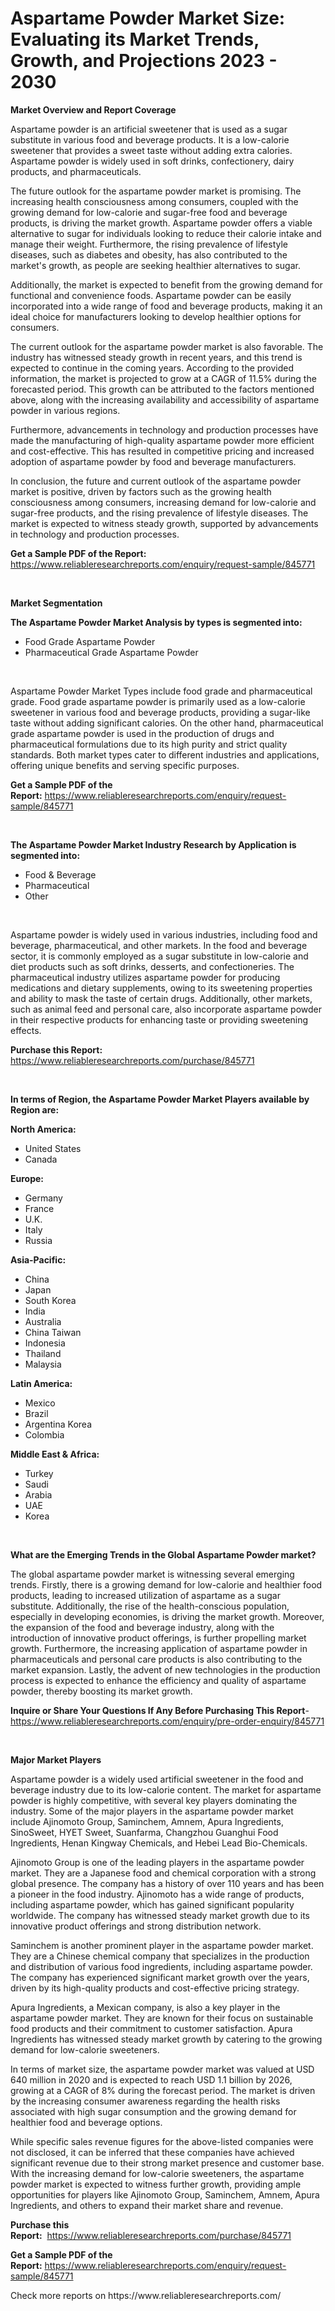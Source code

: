 <p><h1>Aspartame Powder Market Size: Evaluating its Market Trends, Growth, and Projections 2023 - 2030</h1></p><p><strong>Market Overview and Report Coverage</strong></p>
<p><p>Aspartame powder is an artificial sweetener that is used as a sugar substitute in various food and beverage products. It is a low-calorie sweetener that provides a sweet taste without adding extra calories. Aspartame powder is widely used in soft drinks, confectionery, dairy products, and pharmaceuticals.</p><p>The future outlook for the aspartame powder market is promising. The increasing health consciousness among consumers, coupled with the growing demand for low-calorie and sugar-free food and beverage products, is driving the market growth. Aspartame powder offers a viable alternative to sugar for individuals looking to reduce their calorie intake and manage their weight. Furthermore, the rising prevalence of lifestyle diseases, such as diabetes and obesity, has also contributed to the market's growth, as people are seeking healthier alternatives to sugar.</p><p>Additionally, the market is expected to benefit from the growing demand for functional and convenience foods. Aspartame powder can be easily incorporated into a wide range of food and beverage products, making it an ideal choice for manufacturers looking to develop healthier options for consumers.</p><p>The current outlook for the aspartame powder market is also favorable. The industry has witnessed steady growth in recent years, and this trend is expected to continue in the coming years. According to the provided information, the market is projected to grow at a CAGR of 11.5% during the forecasted period. This growth can be attributed to the factors mentioned above, along with the increasing availability and accessibility of aspartame powder in various regions.</p><p>Furthermore, advancements in technology and production processes have made the manufacturing of high-quality aspartame powder more efficient and cost-effective. This has resulted in competitive pricing and increased adoption of aspartame powder by food and beverage manufacturers.</p><p>In conclusion, the future and current outlook of the aspartame powder market is positive, driven by factors such as the growing health consciousness among consumers, increasing demand for low-calorie and sugar-free products, and the rising prevalence of lifestyle diseases. The market is expected to witness steady growth, supported by advancements in technology and production processes.</p></p>
<p><strong>Get a Sample PDF of the Report:</strong> <a href="https://www.reliableresearchreports.com/enquiry/request-sample/845771">https://www.reliableresearchreports.com/enquiry/request-sample/845771</a></p>
<p>&nbsp;</p>
<p><strong>Market Segmentation</strong></p>
<p><strong>The Aspartame Powder Market Analysis by types is segmented into:</strong></p>
<p><ul><li>Food Grade Aspartame Powder</li><li>Pharmaceutical Grade Aspartame Powder</li></ul></p>
<p>&nbsp;</p>
<p><p>Aspartame Powder Market Types include food grade and pharmaceutical grade. Food grade aspartame powder is primarily used as a low-calorie sweetener in various food and beverage products, providing a sugar-like taste without adding significant calories. On the other hand, pharmaceutical grade aspartame powder is used in the production of drugs and pharmaceutical formulations due to its high purity and strict quality standards. Both market types cater to different industries and applications, offering unique benefits and serving specific purposes.</p></p>
<p><strong>Get a Sample PDF of the Report:</strong>&nbsp;<a href="https://www.reliableresearchreports.com/enquiry/request-sample/845771">https://www.reliableresearchreports.com/enquiry/request-sample/845771</a></p>
<p>&nbsp;</p>
<p><strong>The Aspartame Powder Market Industry Research by Application is segmented into:</strong></p>
<p><ul><li>Food & Beverage</li><li>Pharmaceutical</li><li>Other</li></ul></p>
<p>&nbsp;</p>
<p><p>Aspartame powder is widely used in various industries, including food and beverage, pharmaceutical, and other markets. In the food and beverage sector, it is commonly employed as a sugar substitute in low-calorie and diet products such as soft drinks, desserts, and confectioneries. The pharmaceutical industry utilizes aspartame powder for producing medications and dietary supplements, owing to its sweetening properties and ability to mask the taste of certain drugs. Additionally, other markets, such as animal feed and personal care, also incorporate aspartame powder in their respective products for enhancing taste or providing sweetening effects.</p></p>
<p><strong>Purchase this Report:</strong>&nbsp; <a href="https://www.reliableresearchreports.com/purchase/845771">https://www.reliableresearchreports.com/purchase/845771</a></p>
<p>&nbsp;</p>
<p><strong>In terms of Region, the Aspartame Powder Market Players available by Region are:</strong></p>
<p>
    <p> <strong> North America: </strong>
        <ul>
            <li>United States</li>
            <li>Canada</li>
        </ul>
        </p> 
    <p> <strong> Europe: </strong>
        <ul>
            <li>Germany</li>
            <li>France</li>
            <li>U.K.</li>
            <li>Italy</li>
            <li>Russia</li>
        </ul>
        </p> 
    <p> <strong> Asia-Pacific: </strong>
        <ul>
            <li>China</li>
            <li>Japan</li>
            <li>South Korea</li>
            <li>India</li>
            <li>Australia</li>
            <li>China Taiwan</li>
            <li>Indonesia</li>
            <li>Thailand</li>
            <li>Malaysia</li>
        </ul>
        </p> 
    <p> <strong> Latin America: </strong>
        <ul>
            <li>Mexico</li>
            <li>Brazil</li>
            <li>Argentina Korea</li>
            <li>Colombia</li>
        </ul>
        </p> 
    <p> <strong> Middle East & Africa: </strong>
        <ul>
            <li>Turkey</li>
            <li>Saudi</li>
            <li>Arabia</li>
            <li>UAE</li>
            <li>Korea</li>
        </ul>
    </p>
    </p>
<p>&nbsp;</p>
<p><strong>What are the Emerging Trends in the Global Aspartame Powder market?</strong></p>
<p><p>The global aspartame powder market is witnessing several emerging trends. Firstly, there is a growing demand for low-calorie and healthier food products, leading to increased utilization of aspartame as a sugar substitute. Additionally, the rise of the health-conscious population, especially in developing economies, is driving the market growth. Moreover, the expansion of the food and beverage industry, along with the introduction of innovative product offerings, is further propelling market growth. Furthermore, the increasing application of aspartame powder in pharmaceuticals and personal care products is also contributing to the market expansion. Lastly, the advent of new technologies in the production process is expected to enhance the efficiency and quality of aspartame powder, thereby boosting its market growth.</p></p>
<p><strong>Inquire or Share Your Questions If Any Before Purchasing This Report</strong>- <a href="https://www.reliableresearchreports.com/enquiry/pre-order-enquiry/845771">https://www.reliableresearchreports.com/enquiry/pre-order-enquiry/845771</a></p>
<p>&nbsp;</p>
<p><strong>Major Market Players</strong></p>
<p><p>Aspartame powder is a widely used artificial sweetener in the food and beverage industry due to its low-calorie content. The market for aspartame powder is highly competitive, with several key players dominating the industry. Some of the major players in the aspartame powder market include Ajinomoto Group, Saminchem, Amnem, Apura Ingredients, SinoSweet, HYET Sweet, Suanfarma, Changzhou Guanghui Food Ingredients, Henan Kingway Chemicals, and Hebei Lead Bio-Chemicals.</p><p>Ajinomoto Group is one of the leading players in the aspartame powder market. They are a Japanese food and chemical corporation with a strong global presence. The company has a history of over 110 years and has been a pioneer in the food industry. Ajinomoto has a wide range of products, including aspartame powder, which has gained significant popularity worldwide. The company has witnessed steady market growth due to its innovative product offerings and strong distribution network.</p><p>Saminchem is another prominent player in the aspartame powder market. They are a Chinese chemical company that specializes in the production and distribution of various food ingredients, including aspartame powder. The company has experienced significant market growth over the years, driven by its high-quality products and cost-effective pricing strategy.</p><p>Apura Ingredients, a Mexican company, is also a key player in the aspartame powder market. They are known for their focus on sustainable food products and their commitment to customer satisfaction. Apura Ingredients has witnessed steady market growth by catering to the growing demand for low-calorie sweeteners.</p><p>In terms of market size, the aspartame powder market was valued at USD 640 million in 2020 and is expected to reach USD 1.1 billion by 2026, growing at a CAGR of 8% during the forecast period. The market is driven by the increasing consumer awareness regarding the health risks associated with high sugar consumption and the growing demand for healthier food and beverage options.</p><p>While specific sales revenue figures for the above-listed companies were not disclosed, it can be inferred that these companies have achieved significant revenue due to their strong market presence and customer base. With the increasing demand for low-calorie sweeteners, the aspartame powder market is expected to witness further growth, providing ample opportunities for players like Ajinomoto Group, Saminchem, Amnem, Apura Ingredients, and others to expand their market share and revenue.</p></p>
<p><strong>Purchase this Report:</strong>&nbsp;&nbsp;<a href="https://www.reliableresearchreports.com/purchase/845771">https://www.reliableresearchreports.com/purchase/845771</a></p>
<p></p>
<p><strong>Get a Sample PDF of the Report:</strong>&nbsp;<a href="https://www.reliableresearchreports.com/enquiry/request-sample/845771">https://www.reliableresearchreports.com/enquiry/request-sample/845771</a></p>
<p>Check more reports on https://www.reliableresearchreports.com/</p>